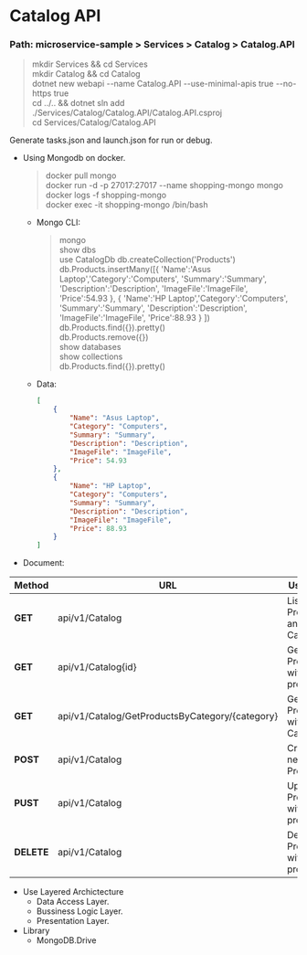 # Catalog API 

### Path: **microservice-sample > Services > Catalog > Catalog.API**  
> mkdir Services && cd Services  
> mkdir Catalog && cd Catalog  
> dotnet new webapi --name Catalog.API --use-minimal-apis true --no-https true  
> cd ../.. && dotnet sln add ./Services/Catalog/Catalog.API/Catalog.API.csproj  
> cd Services/Catalog/Catalog.API  

Generate tasks.json and launch.json for run or debug.
- Using Mongodb on docker.  
    > docker pull mongo  
    > docker run -d -p 27017:27017 --name shopping-mongo mongo  
    > docker logs -f shopping-mongo  
    > docker exec -it shopping-mongo /bin/bash      
    - Mongo CLI:  
        > mongo  
        > show dbs  
        > use CatalogDb
        > db.createCollection('Products')  
        > db.Products.insertMany([{ 'Name':'Asus Laptop','Category':'Computers', 'Summary':'Summary', 'Description':'Description', 'ImageFile':'ImageFile', 'Price':54.93 }, { 'Name':'HP Laptop','Category':'Computers', 'Summary':'Summary', 'Description':'Description', 'ImageFile':'ImageFile', 'Price':88.93 } ])
        > db.Products.find({}).pretty()  
        > db.Products.remove({})  
        > show databases  
        > show collections  
        > db.Products.find({}).pretty()  
    - Data: 
        ```json
        [
            {
                "Name": "Asus Laptop",
                "Category": "Computers",
                "Summary": "Summary",
                "Description": "Description",
                "ImageFile": "ImageFile",
                "Price": 54.93
            },
            {
                "Name": "HP Laptop",
                "Category": "Computers",
                "Summary": "Summary",
                "Description": "Description",
                "ImageFile": "ImageFile",
                "Price": 88.93
            }
        ]
        ```

- Document:  

| Method     | URL                                             | User case                        |
| ---------- | ----------------------------------------------- | -------------------------------- |
| **GET**    | api/v1/Catalog                                  | List of Product and Categories   |
| **GET**    | api/v1/Catalog{id}                              | Get Product with product Id      |
| **GET**    | api/v1/Catalog/GetProductsByCategory/{category} | Get Products with Category       |
| **POST**   | api/v1/Catalog                                  | Create new a Product             |
| **PUST**   | api/v1/Catalog                                  | Update a Product with product Id |
| **DELETE** | api/v1/Catalog                                  | Delete a Product with product Id |

- Use Layered Archictecture
  - Data Access Layer.
  - Bussiness Logic Layer.
  - Presentation Layer. 
- Library  
  - MongoDB.Drive